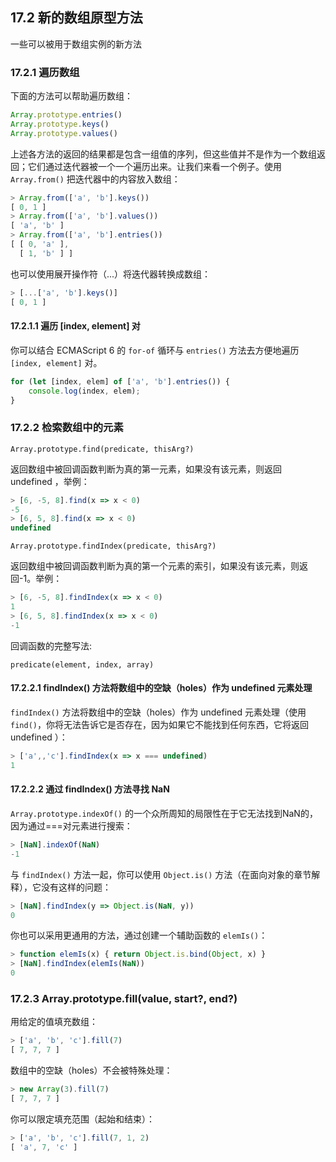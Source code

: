 ## 17.2 新的数组原型方法

一些可以被用于数组实例的新方法

### 17.2.1 遍历数组

下面的方法可以帮助遍历数组：

```javascript
Array.prototype.entries()
Array.prototype.keys()
Array.prototype.values()
```
上述各方法的返回的结果都是包含一组值的序列，但这些值并不是作为一个数组返回；它们通过迭代器被一个一个遍历出来。让我们来看一个例子。使用 `Array.from()` 把迭代器中的内容放入数组：

```javascript
> Array.from(['a', 'b'].keys())
[ 0, 1 ]
> Array.from(['a', 'b'].values())
[ 'a', 'b' ]
> Array.from(['a', 'b'].entries())
[ [ 0, 'a' ],
  [ 1, 'b' ] ]
```
  
也可以使用展开操作符（...）将迭代器转换成数组：

```javascript
> [...['a', 'b'].keys()]
[ 0, 1 ]
```

#### 17.2.1.1 遍历 [index, element] 对

你可以结合 ECMAScript 6 的 `for-of` 循环与 `entries()` 方法去方便地遍历 `[index, element]` 对。

```javascript
for (let [index, elem] of ['a', 'b'].entries()) {
    console.log(index, elem);
}
```

### 17.2.2 检索数组中的元素

`Array.prototype.find(predicate, thisArg?)`

返回数组中被回调函数判断为真的第一元素，如果没有该元素，则返回 undefined ，举例：

```javascript
> [6, -5, 8].find(x => x < 0)
-5
> [6, 5, 8].find(x => x < 0)
undefined
```
`Array.prototype.findIndex(predicate, thisArg?)`

返回数组中被回调函数判断为真的第一个元素的索引，如果没有该元素，则返回-1。举例：

```javascript
> [6, -5, 8].findIndex(x => x < 0)
1
> [6, 5, 8].findIndex(x => x < 0)
-1
```

回调函数的完整写法:

`predicate(element, index, array)`

#### 17.2.2.1 findIndex() 方法将数组中的空缺（holes）作为 undefined 元素处理

`findIndex()` 方法将数组中的空缺（holes）作为 undefined 元素处理（使用 `find()`，你将无法告诉它是否存在，因为如果它不能找到任何东西，它将返回 undefined ）：

```javascript
> ['a',,'c'].findIndex(x => x === undefined)
1
```

#### 17.2.2.2 通过 findIndex() 方法寻找 NaN

`Array.prototype.indexOf()` 的一个众所周知的局限性在于它无法找到NaN的，因为通过===对元素进行搜索：

```javascript
> [NaN].indexOf(NaN)
-1
```

与 `findIndex()` 方法一起，你可以使用 `Object.is()` 方法（在面向对象的章节解释），它没有这样的问题：

```javascript
> [NaN].findIndex(y => Object.is(NaN, y))
0
```

你也可以采用更通用的方法，通过创建一个辅助函数的 `elemIs()`：

```javascript
> function elemIs(x) { return Object.is.bind(Object, x) }
> [NaN].findIndex(elemIs(NaN))
0
```

### 17.2.3 Array.prototype.fill(value, start?, end?)

用给定的值填充数组：

```javascript
> ['a', 'b', 'c'].fill(7)
[ 7, 7, 7 ]
```

数组中的空缺（holes）不会被特殊处理：

```javascript
> new Array(3).fill(7)
[ 7, 7, 7 ]
```
你可以限定填充范围（起始和结束）：

```javascript
> ['a', 'b', 'c'].fill(7, 1, 2)
[ 'a', 7, 'c' ]
```